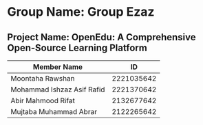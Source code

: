 # Group Name: Group Ezaz

## Project Name: OpenEdu: A Comprehensive Open-Source Learning Platform

| **Member Name**            | **ID**     |
| -------------------------- | ---------- |
| Moontaha Rawshan           | 2221035642 |
| Mohammad Ishzaz Asif Rafid | 2221370642 |
| Abir Mahmood Rifat         | 2132677642 |
| Mujtaba Muhammad Abrar     | 2122265642 |
